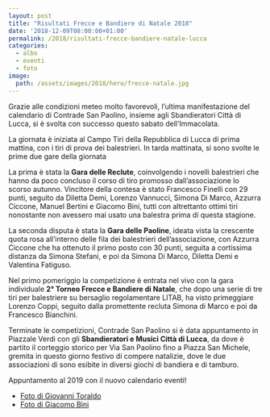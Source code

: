 ```yaml
---
layout: post
title: "Risultati Frecce e Bandiere di Natale 2018"
date: '2018-12-09T08:00:00+01:00'
permalink: /2018/risultati-frecce-bandiere-natale-lucca
categories:
  - albo
  - eventi
  - foto
image:
  path: /assets/images/2018/hero/frecce-natale.jpg
---
```


Grazie alle condizioni meteo molto favorevoli, l’ultima manifestazione del calendario di Contrade San Paolino, insieme agli Sbandieratori Città di Lucca, si è svolta con successo questo sabato dell’Immacolata.

<!-- more -->

La giornata è iniziata al Campo Tiri della Repubblica di Lucca di prima mattina, con i tiri di prova dei balestrieri. In tarda mattinata, si sono svolte le prime due gare della giornata

La prima è stata la **Gara delle Reclute**, coinvolgendo i novelli balestrieri che hanno da poco concluso il corso di tiro promosso dall’associazione lo scorso autunno. Vincitore della contesa è stato Francesco Finelli con 29 punti, seguito da Diletta Demi, Lorenzo Vannucci, Simona Di Marco, Azzurra Ciccone, Manuel Bertini e Giacomo Bini, tutti con altrettanto ottimi tiri nonostante non avessero mai usato una balestra prima di questa stagione.

La seconda disputa è stata la **Gara delle Paoline**, ideata vista la crescente quota rosa all’interno delle fila dei balestrieri dell’associazione, con Azzurra Ciccone che ha ottenuto il primo posto con 30 punti, seguita a cortissima distanza da Simona Stefani, e poi da Simona Di Marco, Diletta Demi e Valentina Fatiguso.

Nel primo pomeriggio la competizione è entrata nel vivo con la gara individuale **2° Torneo Frecce e Bandiere di Natale**, che dopo una serie di tre tiri per balestriere su bersaglio regolamentare LITAB, ha visto primeggiare Lorenzo Coppi, seguito dalla promettente recluta Simona di Marco e poi da Francesco Bianchini.

Terminate le competizioni, Contrade San Paolino si è data appuntamento in Piazzale Verdi con gli **Sbandieratori e Musici Città di Lucca**, da dove è partito il corteggio storico per Via San Paolino fino a Piazza San Michele, gremita in questo giorno festivo di compere natalizie, dove le due associazioni di sono esibite in diversi giochi di bandiera e di tamburo.

Appuntamento al 2019 con il nuovo calendario eventi!

* [Foto di Giovanni Toraldo](https://photos.app.goo.gl/8sHMULpKz3DrTBwq6)
* [Foto di Giacomo Bini](https://photos.app.goo.gl/QEcvHB28z3mDiMLh9)
